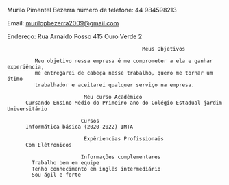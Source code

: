 Murilo Pimentel Bezerra 
                                    número de telefone: 44 984598213
                                    
Email: murilopbezerra2009@gmail.com

Endereço: Rua Arnaldo Posso 415 Ouro Verde 2

                                                Meus Objetivos

             Meu objetivo nessa empresa é me comprometer a ela e ganhar experiência,
             me entregarei de cabeça nesse trabalho, quero me tornar um ótimo 
             trabalhador e aceitarei qualquer serviço na empresa.

                             Meu curso Acadêmico
          Cursando Ensino Médio do Primeiro ano do Colégio Estadual jardim Universitário

                            Cursos
          Informática básica (2020-2022) IMTA

                             Expêriencias Profissionais
          Com Elêtronicos

                            Informações complementares
            Trabalho bem em equipe
            Tenho conhecimento em inglês intermediário
            Sou ágil e forte
            
